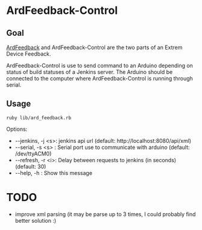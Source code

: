 ArdFeedback-Control
======

Goal
----
[ArdFeedback](https://github.com/avernois/ardFeedback) and ArdFeedback-Control are the two parts of an Extrem Device Feedback.

ArdFeedback-Control is use to send command to an Arduino depending on status of build statuses of a Jenkins server.
The Arduino should be connected to the computer where ArdFeedback-Control is running through serial.

Usage
-----

	ruby lib/ard_feedback.rb

Options:

*  --jenkins, -j <s\>:   jenkins api url (default: http://localhost:8080/api/xml)
*  --serial, -s <s\> :   Serial port use to communicate with arduino (default: /dev/ttyACM0)
*  --refresh, -r <i\>:   Delay between requests to jenkins (in seconds) (default: 30)
*  --help, -h        :   Show this message


TODO
====
* improve xml parsing (it may be parse up to 3 times, I could probably find better solution :)